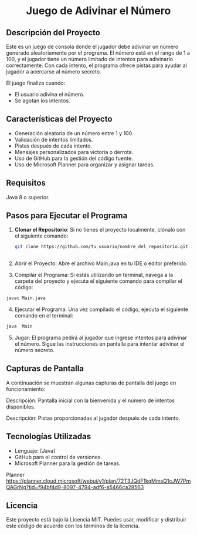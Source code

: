 # <p align= center> Juego de Adivinar el Número </p>

## Descripción del Proyecto
Este es un juego de consola donde el jugador debe adivinar un número generado aleatoriamente por el programa. El número está en el rango de 1 a 100, y el jugador tiene un número limitado de intentos para adivinarlo correctamente. Con cada intento, el programa ofrece pistas para ayudar al jugador a acercarse al número secreto.

El juego finaliza cuando:  
- El usuario adivina el número.  
- Se agotan los intentos.  

## Características del Proyecto
- Generación aleatoria de un número entre 1 y 100.  
- Validación de intentos limitados.  
- Pistas después de cada intento.  
- Mensajes personalizados para victoria o derrota.  
- Uso de GitHub para la gestión del código fuente.  
- Uso de Microsoft Planner para organizar y asignar tareas.  

## Requisitos
Java 8 o superior.

## Pasos para Ejecutar el Programa

1. **Clonar el Repositorio**:
   Si no tienes el proyecto localmente, clónalo con el siguiente comando:
   
   ```bash
   git clone https://github.com/tu_usuario/nombre_del_repositorio.git
      
2. Abrir el Proyecto: Abre el archivo Main.java en tu IDE o editor preferido.

3. Compilar el Programa: Si estás utilizando un terminal, navega a la carpeta del proyecto y ejecuta el siguiente comando para compilar el código:

```bash
javac Main.java
```

4. Ejecutar el Programa: Una vez compilado el código, ejecuta el siguiente comando en el terminal:
  ```bash
  java  Main
  ```

5. Jugar: El programa pedirá al jugador que ingrese intentos para adivinar el número. Sigue las instrucciones en pantalla para intentar adivinar el número secreto.

## Capturas de Pantalla
A continuación se muestran algunas capturas de pantalla del juego en funcionamiento:

Descripción: Pantalla inicial con la bienvenida y el número de intentos disponibles.

Descripción: Pistas proporcionadas al jugador después de cada intento.

## Tecnologías Utilizadas
- Lenguaje: [Java]  
- GitHub para el control de versiones.  
- Microsoft Planner para la gestión de tareas.  



Planner https://planner.cloud.microsoft/webui/v1/plan/72T3JQdF1kqMmsQ1cJW7PmQAGrNg?tid=f94bf4d9-8097-4794-adf6-a5466ca28563


## Licencia
Este proyecto está bajo la Licencia MIT. Puedes usar, modificar y distribuir este código de acuerdo con los términos de la licencia.
